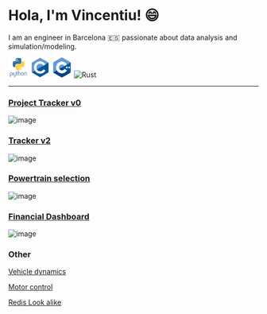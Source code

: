 # Hola,  I'm Vincentiu! 😄

I am an engineer in Barcelona 🇪🇸  passionate about data analysis and simulation/modeling.

<p align="left">
  <img src="https://github.com/devicons/devicon/blob/master/icons/python/python-original-wordmark.svg" title="Python" alt="Python" width="40" height="40"/>
  <img src="https://github.com/devicons/devicon/blob/master/icons/c/c-original.svg" title="Modern C" alt="C" width="40" height="40"/>
  <img src="https://github.com/devicons/devicon/blob/master/icons/cplusplus/cplusplus-original.svg" title="Modern C++" alt="C++" width="40" height="40"/>
  <img src="https://images.prismic.io/barrage/d6b6bc3f-21a0-45bf-bb6f-1bbbbef00eaa_rust-programming-language-blog_post.jpeg?auto=compress,format&q=100" title="Rust" alt="Rust" width="40" height="40"/>
</p>

---


### [Project Tracker v0](https://github.com/itsVinM/Python_Project_Tracker)

![image](https://github.com/itsVinM/Python_Project_Tracker/assets/85823292/1465ec21-415a-4302-9120-439ff7d1b36a)

### [Tracker v2](https://github.com/itsVinM/Tracker/blob/main/README.md)

![image](https://github.com/user-attachments/assets/0a543c6a-20f4-404d-be47-b919033c251c)

### [Powertrain selection](https://github.com/itsVinM/Powertrain-Case-Selection)
![image](https://github.com/user-attachments/assets/3d40ab48-87dc-496d-ad83-555315a6963e)


### [Financial Dashboard](https://github.com/itsVinM/FinancialDashboard)

![image](https://github.com/itsVinM/FinancialDashboard/assets/85823292/2df1d311-ba5d-4d8c-99a6-41678ca911cc)


### Other 

[Vehicle dynamics](https://github.com/itsVinM/Vehicle_dynamics)

[Motor control](https://github.com/itsVinM/Current_Control_Motor)

[Redis Look alike](https://github.com/itsVinM/Redis_look_alike)
